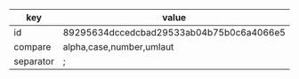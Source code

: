 key       | value
----------|-------
id        | 89295634dccedcbad29533ab04b75b0c6a4066e5
compare   | alpha,case,number,umlaut | правила проверки карт по умолчанию (учитывать буквы, регистр, числа, умляуты)
separator | ; | разделитель для разных вариантов одной стороны

